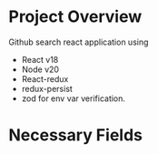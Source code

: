 # Project Overview
Github search react application using
- React v18
- Node v20
- React-redux
- redux-persist
- zod for env var verification.

# Necessary Fields
